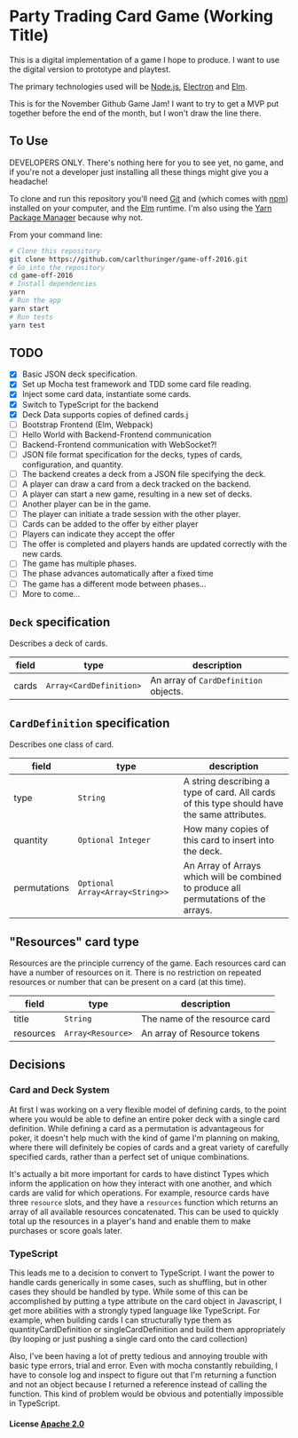 # Party Trading Card Game (Working Title)

This is a digital implementation of a game I hope to produce. I want to use the digital version to prototype and playtest.

The primary technologies used will be [Node.js](https://nodejs.org/en/download/), [Electron](http://electron.atom.io) and [Elm](http://elm-lang.org).

This is for the November Github Game Jam! I want to try to get a MVP put together before the end of the month, but I won't draw the line there.

## To Use

DEVELOPERS ONLY. There's nothing here for you to see yet, no game, and if you're not a developer just installing all these things might give you a headache!

To clone and run this repository you'll need [Git](https://git-scm.com) and  (which comes with [npm](http://npmjs.com)) installed on your computer, and the [Elm](https://guide.elm-lang.org/get_started.html) runtime. I'm also using the [Yarn Package Manager](https://yarnpkg.com) because why not.

From your command line:

```bash
# Clone this repository
git clone https://github.com/carlthuringer/game-off-2016.git
# Go into the repository
cd game-off-2016
# Install dependencies
yarn
# Run the app
yarn start
# Run tests
yarn test
```

## TODO

 - [x] Basic JSON deck specification.
 - [x] Set up Mocha test framework and TDD some card file reading.
 - [x] Inject some card data, instantiate some cards.
 - [x] Switch to TypeScript for the backend
 - [x] Deck Data supports copies of defined cards.j
 - [ ] Bootstrap Frontend (Elm, Webpack)
 - [ ] Hello World with Backend-Frontend communication
 - [ ] Backend-Frontend communication with WebSocket?!
 - [ ] JSON file format specification for the decks, types of cards, configuration, and quantity.
 - [ ] The backend creates a deck from a JSON file specifying the deck.
 - [ ] A player can draw a card from a deck tracked on the backend.
 - [ ] A player can start a new game, resulting in a new set of decks.
 - [ ] Another player can be in the game.
 - [ ] The player can initiate a trade session with the other player.
 - [ ] Cards can be added to the offer by either player
 - [ ] Players can indicate they accept the offer
 - [ ] The offer is completed and players hands are updated correctly with the new cards.
 - [ ] The game has multiple phases.
 - [ ] The phase advances automatically after a fixed time
 - [ ] The game has a different mode between phases...
 - [ ] More to come...

## `Deck` specification

Describes a deck of cards.

| field    | type      | description                                                                                 |
|----------|-----------|---------------------------------------------------------------------------------------------|
| cards | `Array<CardDefinition>` | An array of `CardDefinition` objects. |


## `CardDefinition` specification
Describes one class of card.

| field    | type      | description                                                                                 |
|----------|-----------|---------------------------------------------------------------------------------------------|
| type     | `String`  | A string describing a type of card. All cards of this type should have the same attributes. |
| quantity | `Optional Integer` | How many copies of this card to insert into the deck.                                       |
| permutations | `Optional Array<Array<String>>` | An Array of Arrays which will be combined to produce all permutations of the arrays. |

## "Resources" card type
Resources are the principle currency of the game. Each resources card can have a number of resources on it. There is no restriction on repeated resources or number that can be present on a card (at this time).

| field | type | description |
|---|---|---|
| title | `String` | The name of the resource card |
| resources | `Array<Resource>` | An array of Resource tokens |

## Decisions

### Card and Deck System
At first I was working on a very flexible model of defining cards, to the point where you would be able to define an entire poker deck with a single card definition. While defining a card as a permutation is advantageous for poker, it doesn't help much with the kind of game I'm planning on making, where there will definitely be copies of cards and a great variety of carefully specified cards, rather than a perfect set of unique combinations.

It's actually a bit more important for cards to have distinct Types which inform the application on how they interact with one another, and which cards are valid for which operations. For example, resource cards have three `resource` slots, and they have a `resources` function which returns an array of all available resources concatenated. This can be used to quickly total up the resources in a player's hand and enable them to make purchases or score goals later. 

### TypeScript

This leads me to a decision to convert to TypeScript. I want the power to handle cards generically in some cases, such as shuffling, but in other cases they should be handled by type. While some of this can be accomplished by putting a type attribute on the card object in Javascript, I get more abilities with a strongly typed language like TypeScript. For example, when building cards I can structurally type them as quantityCardDefinition or singleCardDefinition and build them appropriately (by looping or just pushing a single card onto the card collection)

Also, I've been having a lot of pretty tedious and annoying trouble with basic type errors, trial and error. Even with mocha constantly rebuilding, I have to console log and inspect to figure out that I'm returning a function and not an object because I returned a reference instead of calling the function. This kind of problem would be obvious and potentially impossible in TypeScript.

#### License [Apache 2.0](LICENSE.txt)
